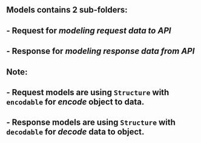 
## **Models** contains **2** sub-folders:

## - **Request** for *modeling request data to API*
## - **Response** for *modeling response data from API*

## **Note:**
## - **Request** models are using `Structure` with `encodable` for *encode* object to data.
## - **Response** models are using `Structure` with `decodable` for *decode* data to object.
